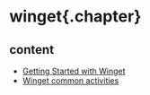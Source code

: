 
# winget{.chapter}

## content

- [Getting Started with Winget](getting_started.md)
- [Winget common activities](winget_common_activities.md)
